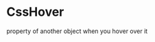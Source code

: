 # CssHover
property of another object when you hover over it

<html>
<head>
    <style>
        .box{
            width: 200px;
            height: 100px;
            background-color: chartreuse;
            float: left;
            margin: 20px;
        }
      
      #box1:hover + #box2{
            transition: 1s;
            background-color: red;
        }
    </style>
</head>
<body>
    <div class="box" id="box1"></div>
    <div class="box" id="box2"></div>
    
</body>
</html>
